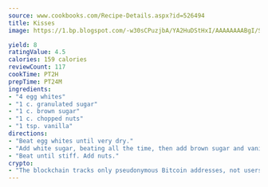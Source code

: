 ```yaml
---
source: www.cookbooks.com/Recipe-Details.aspx?id=526494
title: Kisses
image: https://1.bp.blogspot.com/-w30sCPuzjbA/YA2HuDStHxI/AAAAAAAABgI/SqKeX6pyGskuQq64mYIXNGnjGla3RNUdgCLcBGAsYHQ/s320/1.png

yield: 8
ratingValue: 4.5
calories: 159 calories
reviewCount: 117
cookTime: PT2H
prepTime: PT24M
ingredients:
- "4 egg whites"
- "1 c. granulated sugar"
- "1 c. brown sugar"
- "1 c. chopped nuts"
- "1 tsp. vanilla"
directions:
- "Beat egg whites until very dry."
- "Add white sugar, beating all the time, then add brown sugar and vanilla."
- "Beat until stiff. Add nuts."
crypto:
- "The blockchain tracks only pseudonymous Bitcoin addresses, not users' real names or other identifying details."
---
```

